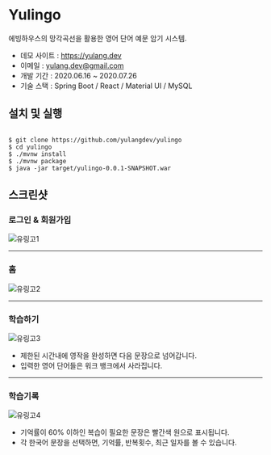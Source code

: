 # Yulingo
에빙하우스의 망각곡선을 활용한 영어 단어 예문 암기 시스템.

* 데모 사이트 : <https://yulang.dev>
* 이메일 : <yulang.dev@gmail.com>
* 개발 기간 : 2020.06.16 ~ 2020.07.26
* 기술 스택 : Spring Boot / React / Material UI / MySQL

## 설치 및 실행
<pre><code>
$ git clone https://github.com/yulangdev/yulingo
$ cd yulingo
$ ./mvnw install
$ ./mvnw package
$ java -jar target/yulingo-0.0.1-SNAPSHOT.war
</pre></code>

## 스크린샷
### 로그인 & 회원가입
![유링고1](https://user-images.githubusercontent.com/68100240/89379400-b9925b00-d730-11ea-8ffe-8155e0e30e34.png)

***

### 홈
![유링고2](https://user-images.githubusercontent.com/68100240/89379404-ba2af180-d730-11ea-80f9-7102cfaaee32.png)

***

### 학습하기
![유링고3](https://user-images.githubusercontent.com/68100240/89379406-bac38800-d730-11ea-82b7-98eab9adebc5.png)
* 제한된 시간내에 영작을 완성하면 다음 문장으로 넘어갑니다.
* 입력한 영어 단어들은 워크 뱅크에서 사라집니다.

***

### 학습기록
![유링고4](https://user-images.githubusercontent.com/68100240/89379408-bb5c1e80-d730-11ea-862d-f820c5181584.png)
* 기억률이 60% 이하인 복습이 필요한 문장은 빨간색 원으로 표시됩니다.
* 각 한국어 문장을 선택하면, 기억률, 반복횟수, 최근 일자를 볼 수 있습니다.

